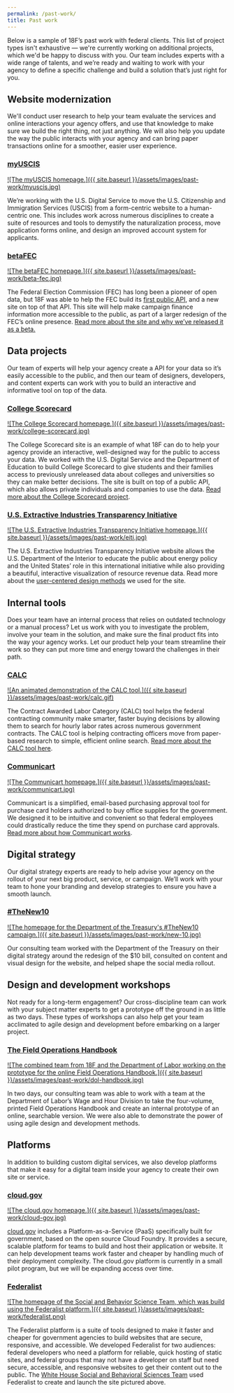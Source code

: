 ```yaml
---
permalink: /past-work/
title: Past work
---
```


Below is a sample of 18F’s past work with federal clients. This list of
project types isn't exhaustive — we're currently working on additional
projects, which we'd be happy to discuss with you. Our team includes
experts with a wide range of talents, and we’re ready and waiting to
work with your agency to define a specific challenge and build a
solution that’s just right for you.

<a name="modernization"></a>Website modernization
---------------------

We'll conduct user research to help your team evaluate the services and
online interactions your agency offers, and use that knowledge to make
sure we build the right thing, not just anything. We will also help you
update the way the public interacts with your agency and can bring paper
transactions online for a smoother, easier user experience.

### [myUSCIS](https://my.uscis.gov/)

[![The myUSCIS homepage.]({{ site.baseurl }}/assets/images/past-work/myuscis.jpg)](https://my.uscis.gov/)

We’re working with the U.S. Digital Service to move the U.S. Citizenship
and Immigration Services (USCIS) from a form-centric website to a
human-centric one. This includes work across numerous disciplines to
create a suite of resources and tools to demystify the naturalization
process, move application forms online, and design an improved account
system for applicants.

### [betaFEC](https://beta.fec.gov/)

[![The betaFEC homepage.]({{ site.baseurl }}/assets/images/past-work/beta-fec.jpg)](https://beta.fec.gov/)

The Federal Election Commission (FEC) has long been a pioneer of open
data, but 18F was able to help the FEC build its [first public
API](https://18f.gsa.gov/2015/07/08/openfec-api/), and a new site on
top of that API. This site will help make campaign finance information
more accessible to the public, as part of a larger redesign of the FEC’s
online presence. [Read more about the site and why we’ve released it as
a beta.](https://18f.gsa.gov/2015/10/29/welcome-to-betafec/)

<a name="data"></a>Data projects
-------------

Our team of experts will help your agency create a API for your data so
it’s easily accessible to the public, and then our team of designers,
developers, and content experts can work with you to build an
interactive and informative tool on top of the data.

### [College Scorecard](https://collegescorecard.ed.gov/)

[![The College Scorecard homepage.]({{ site.baseurl }}/assets/images/past-work/college-scorecard.jpg)](https://collegescorecard.ed.gov/)

The College Scorecard site is an example of what 18F can do to help your
agency provide an interactive, well-designed way for the public to
access your data. We worked with the U.S. Digital Service and the
Department of Education to build College Scorecard to give students and
their families access to previously unreleased data about colleges and
universities so they can make better decisions. The site is built on top
of a public API, which also allows private individuals and companies to
use the data. [Read more about the College Scorecard
project](https://18f.gsa.gov/2015/09/14/college-scorecard-launch/).

### [U.S. Extractive Industries Transparency Initiative](https://useiti.doi.gov/)

[![The U.S. Extractive Industries Transparency Initiative homepage.]({{ site.baseurl }}/assets/images/past-work/eiti.jpg)](https://useiti.doi.gov/)

The U.S. Extractive Industries Transparency Initiative website allows
the U.S. Department of the Interior to educate the public about energy
policy and the United States’ role in this international initiative
while also providing a beautiful, interactive visualization of resource
revenue data. Read more about the [user-centered design
methods](https://18f.gsa.gov/2014/09/25/design-studio-onrr/) we used
for the site.

<a name="internal"></a>Internal tools
--------------

Does your team have an internal process that relies on outdated
technology or a manual process? Let us work with you to investigate the
problem, involve your team in the solution, and make sure the final
product fits into the way your agency works. Let our product help your
team streamline their work so they can put more time and energy toward
the challenges in their path.

### [CALC](https://calc.gsa.gov/)

[![An animated demonstration of the CALC tool.]({{ site.baseurl }}/assets/images/past-work/calc.gif)](https://calc.gsa.gov/)

The Contract Awarded Labor Category (CALC) tool helps the federal
contracting community make smarter, faster buying decisions by allowing
them to search for hourly labor rates across numerous government
contracts. The CALC tool is helping contracting officers move from
paper-based research to simple, efficient online search. [Read more
about the CALC tool
here](https://18f.gsa.gov/2015/05/12/announcing-the-calc-tool/).

### [Communicart](https://cap.18f.gov/)

[![The Communicart homepage.]({{ site.baseurl }}/assets/images/past-work/communicart.jpg)](https://cap.18f.gov/)

Communicart is a simplified, email-based purchasing approval tool for
purchase card holders authorized to buy office supplies for the
government. We designed it to be intuitive and convenient so that
federal employees could drastically reduce the time they spend on
purchase card approvals. [Read more about how Communicart
works](https://18f.gsa.gov/2015/08/06/communicart-tool-will-streamline-purchase-card-process/).

<a name="strategy"></a>Digital strategy
----------------

Our digital strategy experts are ready to help advise your agency on the
rollout of your next big product, service, or campaign. We’ll work with
your team to hone your branding and develop strategies to ensure you
have a smooth launch.

### [\#TheNew10](https://thenew10.treasury.gov/)

[![The homepage for the Department of the Treasury's #TheNew10 campaign.]({{ site.baseurl }}/assets/images/past-work/new-10.jpg)](https://thenew10.treasury.gov/)

Our consulting team worked with the Department of the Treasury on their
digital strategy around the redesign of the \$10 bill, consulted on
content and visual design for the website, and helped shape the social
media rollout.

<a name="workshops"></a>Design and development workshops
--------------------------------

Not ready for a long-term engagement? Our cross-discipline team can work
with your subject matter experts to get a prototype off the ground in as
little as two days. These types of workshops can also help get your team
acclimated to agile design and development before embarking on a larger
project.

### [The Field Operations Handbook](https://18f.gsa.gov/2015/09/09/how-a-two-day-spring-moved-an-agency-twenty-years-forward/)

[![The combined team from 18F and the Department of Labor working on the prototype for the online Field Operations Handbook.]({{ site.baseurl }}/assets/images/past-work/dol-handbook.jpg)](https://18f.gsa.gov/2015/09/09/how-a-two-day-spring-moved-an-agency-twenty-years-forward/)

In two days, our consulting team was able to work with a team at the
Department of Labor’s Wage and Hour Division to take the four-volume,
printed Field Operations Handbook and create an internal prototype of an
online, searchable version. We were also able to demonstrate the power
of using agile design and development methods.

<a name="platforms"></a>Platforms
---------

In addition to building custom digital services, we also develop
platforms that make it easy for a digital team inside your agency to
create their own site or service.

### [cloud.gov](https://cloud.gov)

[![The cloud.gov homepage.]({{ site.baseurl }}/assets/images/past-work/cloud-gov.jpg)](https://cloud.gov/)

[cloud.gov](https://cloud.gov) includes a Platform-as-a-Service (PaaS) specifically built for
government, based on the open source Cloud Foundry. It provides a
secure, scalable platform for teams to build and host their application
or website. It can help development teams work faster and cheaper by
handling much of their deployment complexity. The cloud.gov platform is
currently in a small pilot program, but we will be expanding access over
time.

### [Federalist](https://federalist.18f.gov/)

[![The homepage of the Social and Behavior Science Team, which was build using the Federalist platform.]({{ site.baseurl }}/assets/images/past-work/federalist.png)](https://federalist.18f.gov/)

The Federalist platform is a suite of tools designed to make it faster
and cheaper for government agencies to build websites that are secure,
responsive, and accessible. We developed Federalist for two audiences:
federal developers who need a platform for reliable, quick hosting of
static sites, and federal groups that may not have a developer on staff
but need secure, accessible, and responsive websites to get their
content out to the public. The [White House Social and Behavioral
Sciences Team](https://sbst.gov/) used Federalist to create and launch
the site pictured above.
